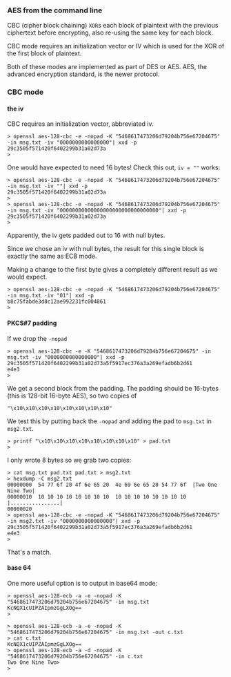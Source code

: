 ### AES from the command line

CBC (cipher block chaining) `XOR`s each block of plaintext with the previous ciphertext before encrypting, also re-using the same key for each block.

CBC mode requires an initialization vector or IV which is used for the XOR of the first block of plaintext.

Both of these modes are implemented as part of DES or AES.  AES, the advanced encryption standard, is the newer protocol.

### CBC mode

#### the iv

CBC requires an initialization vector, abbreviated iv.

```
> openssl aes-128-cbc -e -nopad -K "5468617473206d79204b756e67204675" -in msg.txt -iv "0000000000000000"| xxd -p
29c3505f571420f6402299b31a02d73a
>
```

One would have expected to need 16 bytes!  Check this out, `iv = ""` works:

```
> openssl aes-128-cbc -e -nopad -K "5468617473206d79204b756e67204675" -in msg.txt -iv ""| xxd -p
29c3505f571420f6402299b31a02d73a
>
> openssl aes-128-cbc -e -nopad -K "5468617473206d79204b756e67204675" -in msg.txt -iv "00000000000000000000000000000000"| xxd -p
29c3505f571420f6402299b31a02d73a
>
```

Apparently, the iv gets padded out to 16 with null bytes.

Since we chose an iv with null bytes, the result for this single block is exactly the same as ECB mode.

Making a change to the first byte gives a completely different result as we would expect.

```
> openssl aes-128-cbc -e -nopad -K "5468617473206d79204b756e67204675" -in msg.txt -iv "01"| xxd -p
b8c75fabde3d8c12ae992231fc004861
>
```

#### PKCS#7 padding

If we drop the `-nopad`

```
> openssl aes-128-cbc -e -K "5468617473206d79204b756e67204675" -in msg.txt -iv "0000000000000000"| xxd -p
29c3505f571420f6402299b31a02d73a5f5917ec376a3a269efadb6b2d61
e4e3
>
```
We get a second block from the padding.  The padding should be 16-bytes (this is 128-bit 16-byte AES), so two copies of

```
"\x10\x10\x10\x10\x10\x10\x10\x10"
```

We test this by putting back the `-nopad` and adding the pad to `msg.txt` in `msg2.txt`.

```
> printf "\x10\x10\x10\x10\x10\x10\x10\x10" > pad.txt
> 
```

I only wrote 8 bytes so we grab two copies:

```
> cat msg.txt pad.txt pad.txt > msg2.txt
> hexdump -C msg2.txt
00000000  54 77 6f 20 4f 6e 65 20  4e 69 6e 65 20 54 77 6f  |Two One Nine Two|
00000010  10 10 10 10 10 10 10 10  10 10 10 10 10 10 10 10  |................|
00000020
> openssl aes-128-cbc -e -nopad -K "5468617473206d79204b756e67204675" -in msg2.txt -iv "0000000000000000"| xxd -p
29c3505f571420f6402299b31a02d73a5f5917ec376a3a269efadb6b2d61
e4e3
>
```

That's a match.

#### base 64

One more useful option is to output in base64 mode:

```
> openssl aes-128-ecb -a -e -nopad -K "5468617473206d79204b756e67204675" -in msg.txt
KcNQX1cUIPZAIpmzGgLXOg==
>
```

```
> openssl aes-128-ecb -a -e -nopad -K "5468617473206d79204b756e67204675" -in msg.txt -out c.txt
> cat c.txt
KcNQX1cUIPZAIpmzGgLXOg==
> openssl aes-128-ecb -a -d -nopad -K "5468617473206d79204b756e67204675" -in c.txt 
Two One Nine Two>
> 
```
